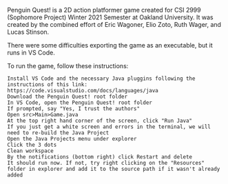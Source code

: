 Penguin Quest! is a 2D action platformer game created for CSI 2999 (Sophomore Project) Winter 2021 Semester at Oakland University. It was created by the combined effort of Eric Wagoner, Elio Zoto, Ruth Wager, and Lucas Stinson.

There were some difficulties exporting the game as an executable, but it runs in VS Code.

To run the game, follow these instructions:

    Install VS Code and the necessary Java pluggins following the instructions of this link: https://code.visualstudio.com/docs/languages/java
    Download the Penguin Quest! root folder
    In VS Code, open the Penguin Quest! root folder
    If prompted, say "Yes, I trust the authors"
    Open src>Main>Game.java
    At the top right hand corner of the screen, click "Run Java"
    If you just get a white screen and errors in the terminal, we will need to re-build the Java Project
    Open the Java Projects menu under explorer
    Click the 3 dots
    Clean workspace
    By the notifications (bottom right) click Restart and delete
    It should run now. If not, try right clicking on the "Resources" folder in explorer and add it to the source path if it wasn't already added
